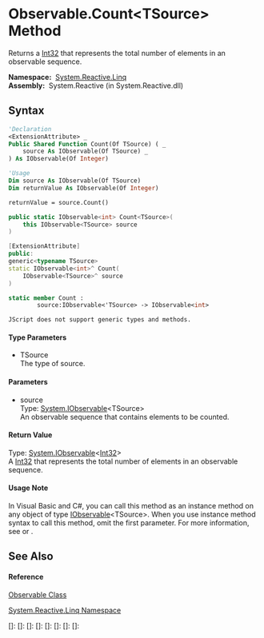 # Observable.Count\<TSource\> Method

Returns a [Int32](https://msdn.microsoft.com/en-us/library/td2s409d) that represents the total number of elements in an observable sequence.

**Namespace:**  [System.Reactive.Linq](System.Reactive.Linq\System.Reactive.Linq.md)  
**Assembly:**  System.Reactive (in System.Reactive.dll)

## Syntax

```vb
'Declaration
<ExtensionAttribute> _
Public Shared Function Count(Of TSource) ( _
    source As IObservable(Of TSource) _
) As IObservable(Of Integer)
```

```vb
'Usage
Dim source As IObservable(Of TSource)
Dim returnValue As IObservable(Of Integer)

returnValue = source.Count()
```

```csharp
public static IObservable<int> Count<TSource>(
    this IObservable<TSource> source
)
```

```c++
[ExtensionAttribute]
public:
generic<typename TSource>
static IObservable<int>^ Count(
    IObservable<TSource>^ source
)
```

```fsharp
static member Count : 
        source:IObservable<'TSource> -> IObservable<int> 
```

```jscript
JScript does not support generic types and methods.
```

#### Type Parameters

- TSource  
  The type of source.

#### Parameters

- source  
  Type: [System.IObservable](https://msdn.microsoft.com/en-us/library/Dd990377)\<TSource\>  
  An observable sequence that contains elements to be counted.

#### Return Value

Type: [System.IObservable](https://msdn.microsoft.com/en-us/library/Dd990377)\<[Int32](https://msdn.microsoft.com/en-us/library/td2s409d)\>  
A [Int32](https://msdn.microsoft.com/en-us/library/td2s409d) that represents the total number of elements in an observable sequence.

#### Usage Note

In Visual Basic and C\#, you can call this method as an instance method on any object of type [IObservable](https://msdn.microsoft.com/en-us/library/Dd990377)\<TSource\>. When you use instance method syntax to call this method, omit the first parameter. For more information, see [](https://msdn.microsoft.com/en-us/library/Bb384936) or [](https://msdn.microsoft.com/en-us/library/Bb383977).

## See Also

#### Reference

[Observable Class](Observable\Observable.md)

[System.Reactive.Linq Namespace](System.Reactive.Linq\System.Reactive.Linq.md)

[]: 
[]: 
[]: 
[]: 
[]: 
[]: 
[]: 
[]: 